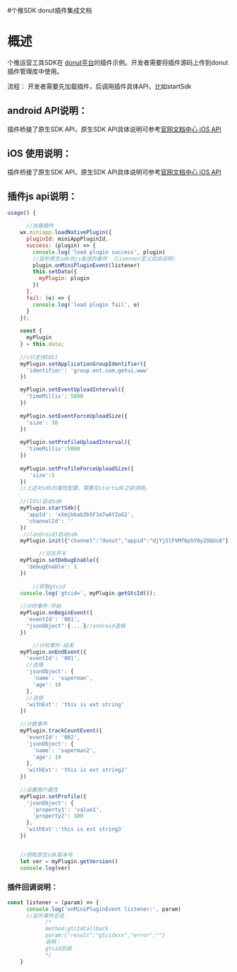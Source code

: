 #个推SDK donut插件集成文档



# **概述**

个推运营工具SDK在 [donut平台](https://dev.weixin.qq.com)的插件示例。开发者需要将插件源码上传到donut插件管理库中使用。

流程： 开发者需要先加载插件，后调用插件具体API，比如startSdk




## android API说明：
插件桥接了原生SDK API，原生SDK API具体说明可参考[官网文档中心 iOS API](https://docs.getui.com/ido/mobile/android/api/)

## iOS 使用说明：
插件桥接了原生SDK API，原生SDK API具体说明可参考[官网文档中心 iOS API](https://docs.getui.com/ido/mobile/ios/api/)

## 插件js api说明：
```js
usage() { 

	  //加载插件
    wx.miniapp.loadNativePlugin({
      pluginId: miniAppPluginId,
      success: (plugin) => {
        console.log('load plugin success', plugin)
        //监听原生sdk向js发送的事件 （lisenner定义后续说明）
        plugin.onMiniPluginEvent(listener)
        this.setData({
          myPlugin: plugin
        })
      },
      fail: (e) => {
        console.log('load plugin fail', e)
      }
    });
    
    const {
      myPlugin
    } = this.data;
    
    //(只支持IOS)
    myPlugin.setApplicationGroupIdentifier({
      'identifier': 'group.ent.com.getui.www'
    })

    myPlugin.setEventUploadInterval({
      'timeMillis': 5000
    }) 
  
    myPlugin.setEventForceUploadSize({
      'size': 30
    }) 
  
    myPlugin.setProfileUploadInterval({
      'timeMillis':5000
    })
    
    myPlugin.setProfileForceUploadSize({
       'size':5
    })
    //上述对sdk的属性配置，需要在startsdk之前调用。
     
    //(IOS)启动sdk
    myPlugin.startSdk({
      'appId': 'xXmjbbab3b5F1m7wAYZoG2',
      'channelId': ''
    })
     //(android)启动sdk
    myPlugin.init({"channel":"donut","appid":"djYjSlFVMf6p5YOy2OQUs8"})

		  //日志开关
    myPlugin.setDebugEnable({
      'debugEnable': 1
    })
		
	 	//获取gtcid
    console.log('gtcid=', myPlugin.getGtcId());
 
  	//计时事件-开始
    myPlugin.onBeginEvent({
      'eventId': '001',
      "jsonObject":{....}//android选填
    })

		//计时事件-结束
    myPlugin.onEndEvent({
      'eventId': '001',
      //选填
      'jsonObject': {
        'name': 'superman',
        'age': 18
      },
      //选填
      'withExt': 'this is ext string'
    })
    
    //计数事件
    myPlugin.trackCountEvent({
      'eventId': '002',
      'jsonObject': {
        'name': 'superman2',
        'age': 19
      },
      'withExt': 'this is ext string2'
    })
    
    //设置用户属性
    myPlugin.setProfile({
      'jsonObject': {
        'property1': 'value1',
        'property2': 100
      },
      'withExt':'this is ext string3'
    })


    //获取原生sdk版本号
    let ver = myPlugin.getVersion()
    console.log(ver)

```

### 插件回调说明：

```js
const listener = (param) => {
      console.log('onMiniPluginEvent listener:', param)
      //监听事件总览：
			/*
			method:gtcIdCallback
			param:{"result":"gtcidxxx","error":""}
			说明：
			gtcid回调
			*/
    }
```





